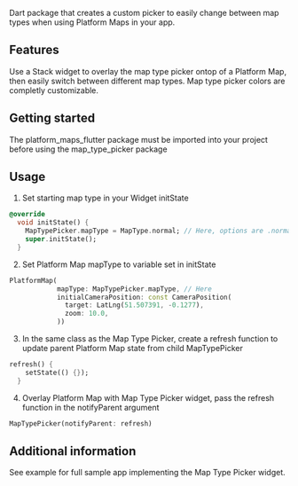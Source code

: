 <!-- 
This README describes the package. If you publish this package to pub.dev,
this README's contents appear on the landing page for your package.

For information about how to write a good package README, see the guide for
[writing package pages](https://dart.dev/guides/libraries/writing-package-pages). 

For general information about developing packages, see the Dart guide for
[creating packages](https://dart.dev/guides/libraries/create-library-packages)
and the Flutter guide for
[developing packages and plugins](https://flutter.dev/developing-packages). 
-->

Dart package that creates a custom picker to easily change between map types when using Platform Maps in your app.

## Features

Use a Stack widget to overlay the map type picker ontop of a Platform Map, then easily switch between different map types. Map type picker colors are completly customizable.

## Getting started

The platform_maps_flutter package must be imported into your project before using the map_type_picker package

## Usage

1. Set starting map type in your Widget initState
```dart
@override
  void initState() {
    MapTypePicker.mapType = MapType.normal; // Here, options are .normal, .hybrid, .satellite
    super.initState();
  }
```
2. Set Platform Map mapType to variable set in initState
```dart
PlatformMap(
            mapType: MapTypePicker.mapType, // Here
            initialCameraPosition: const CameraPosition(
              target: LatLng(51.507391, -0.1277),
              zoom: 10.0,
            ))
```
3. In the same class as the Map Type Picker, create a refresh function to update parent Platform Map state from child MapTypePicker
```dart
refresh() {
    setState(() {});
  }
```
4. Overlay Platform Map with Map Type Picker widget, pass the refresh function in the notifyParent argument
```dart
MapTypePicker(notifyParent: refresh)
```

## Additional information

See example for full sample app implementing the Map Type Picker widget.
